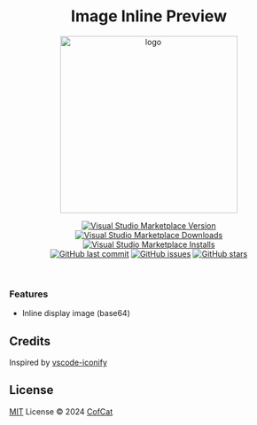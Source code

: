 <h1 align="center">Image Inline Preview</h1>

<p align="center">
<a href="https://marketplace.visualstudio.com/items?itemName=CofCat.image-inline-preview">
<img src="https://cofcat.gallerycdn.vsassets.io/extensions/cofcat/image-inline-preview/0.0.1/1721828643545/Microsoft.VisualStudio.Services.Icons.Default" alt="logo" width='320'/>
</a>
</p>

<p align="center">
<a href="https://marketplace.visualstudio.com/items?itemName=CofCat.image-inline-preview" target="__blank"><img src="https://img.shields.io/visual-studio-marketplace/v/CofCat.image-inline-preview.svg?color=blue&amp;label=VS%20Code%20Marketplace&logo=visual-studio-code" alt="Visual Studio Marketplace Version" /></a>
<a href="https://marketplace.visualstudio.com/items?itemName=CofCat.image-inline-preview" target="__blank"><img src="https://img.shields.io/visual-studio-marketplace/d/CofCat.image-inline-preview.svg?color=4bdbe3" alt="Visual Studio Marketplace Downloads" /></a>
<a href="https://marketplace.visualstudio.com/items?itemName=CofCat.image-inline-preview" target="__blank"><img src="https://img.shields.io/visual-studio-marketplace/i/CofCat.image-inline-preview.svg?color=63ba83" alt="Visual Studio Marketplace Installs" /></a>
<br/>
<a href="https://github.com/cofcat456/vscode-image-inline-preview" target="__blank"><img src="https://img.shields.io/github/last-commit/cofcat456/vscode-image-inline-preview.svg?color=c977be" alt="GitHub last commit" /></a>
<a href="https://github.com/cofcat456/vscode-image-inline-preview/issues" target="__blank"><img src="https://img.shields.io/github/issues/cofcat456/vscode-image-inline-preview.svg?color=a38eed" alt="GitHub issues" /></a>
<a href="https://github.com/cofcat456/vscode-image-inline-preview" target="__blank"><img alt="GitHub stars" src="https://img.shields.io/github/stars/cofcat456/vscode-image-inline-preview?style=social"></a>
</p>

<br>

### Features

- Inline display image (base64)

## Credits

Inspired by [vscode-iconify](https://github.com/antfu/vscode-iconify)

## License

[MIT](./LICENSE) License © 2024 [CofCat](https://github.com/cofcat)
